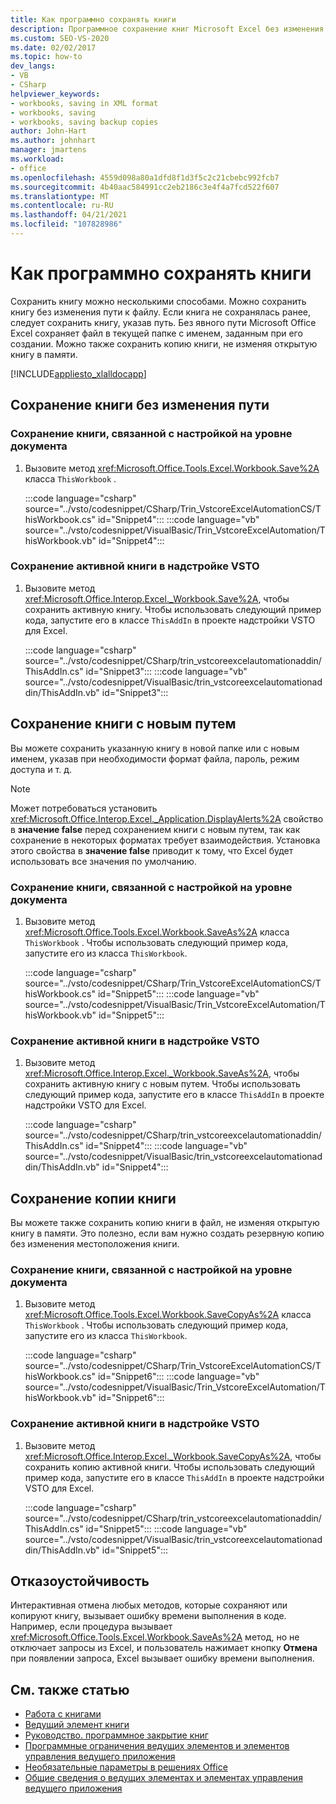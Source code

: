 ```yaml
---
title: Как программно сохранять книги
description: Программное сохранение книг Microsoft Excel без изменения пути и сохранение копии книги без изменения открытой книги в памяти.
ms.custom: SEO-VS-2020
ms.date: 02/02/2017
ms.topic: how-to
dev_langs:
- VB
- CSharp
helpviewer_keywords:
- workbooks, saving in XML format
- workbooks, saving
- workbooks, saving backup copies
author: John-Hart
ms.author: johnhart
manager: jmartens
ms.workload:
- office
ms.openlocfilehash: 4559d098a80a1dfd8f1d3f5c2c21cbebc992fcb7
ms.sourcegitcommit: 4b40aac584991cc2eb2186c3e4f4a7fcd522f607
ms.translationtype: MT
ms.contentlocale: ru-RU
ms.lasthandoff: 04/21/2021
ms.locfileid: "107828986"
---
```

# <a name="how-to-programmatically-save-workbooks"></a>Как программно сохранять книги
  Сохранить книгу можно несколькими способами. Можно сохранить книгу без изменения пути к файлу. Если книга не сохранялась ранее, следует сохранить книгу, указав путь. Без явного пути Microsoft Office Excel сохраняет файл в текущей папке с именем, заданным при его создании. Можно также сохранить копию книги, не изменяя открытую книгу в памяти.

 [!INCLUDE[appliesto_xlalldocapp](../vsto/includes/appliesto-xlalldocapp-md.md)]

## <a name="save-a-workbook-without-changing-the-path"></a>Сохранение книги без изменения пути

### <a name="to-save-a-workbook-associated-with-a-document-level-customization"></a>Сохранение книги, связанной с настройкой на уровне документа

1. Вызовите метод <xref:Microsoft.Office.Tools.Excel.Workbook.Save%2A> класса `ThisWorkbook` .

     :::code language="csharp" source="../vsto/codesnippet/CSharp/Trin_VstcoreExcelAutomationCS/ThisWorkbook.cs" id="Snippet4":::
     :::code language="vb" source="../vsto/codesnippet/VisualBasic/Trin_VstcoreExcelAutomation/ThisWorkbook.vb" id="Snippet4":::

### <a name="to-save-the-active-workbook-in-a-vsto-add-in"></a>Сохранение активной книги в надстройке VSTO

1. Вызовите метод <xref:Microsoft.Office.Interop.Excel._Workbook.Save%2A>, чтобы сохранить активную книгу. Чтобы использовать следующий пример кода, запустите его в классе `ThisAddIn` в проекте надстройки VSTO для Excel.

     :::code language="csharp" source="../vsto/codesnippet/CSharp/trin_vstcoreexcelautomationaddin/ThisAddIn.cs" id="Snippet3":::
     :::code language="vb" source="../vsto/codesnippet/VisualBasic/trin_vstcoreexcelautomationaddin/ThisAddIn.vb" id="Snippet3":::

## <a name="save-a-workbook-with-a-new-path"></a>Сохранение книги с новым путем
 Вы можете сохранить указанную книгу в новой папке или с новым именем, указав при необходимости формат файла, пароль, режим доступа и т. д.

> [!NOTE]
> Может потребоваться установить <xref:Microsoft.Office.Interop.Excel._Application.DisplayAlerts%2A> свойство в **значение false** перед сохранением книги с новым путем, так как сохранение в некоторых форматах требует взаимодействия. Установка этого свойства в **значение false** приводит к тому, что Excel будет использовать все значения по умолчанию.

### <a name="to-save-a-workbook-associated-with-a-document-level-customization"></a>Сохранение книги, связанной с настройкой на уровне документа

1. Вызовите метод <xref:Microsoft.Office.Tools.Excel.Workbook.SaveAs%2A> класса `ThisWorkbook` . Чтобы использовать следующий пример кода, запустите его из класса `ThisWorkbook`.

     :::code language="csharp" source="../vsto/codesnippet/CSharp/Trin_VstcoreExcelAutomationCS/ThisWorkbook.cs" id="Snippet5":::
     :::code language="vb" source="../vsto/codesnippet/VisualBasic/Trin_VstcoreExcelAutomation/ThisWorkbook.vb" id="Snippet5":::

### <a name="to-save-the-active-workbook-in-a-vsto-add-in"></a>Сохранение активной книги в надстройке VSTO

1. Вызовите метод <xref:Microsoft.Office.Interop.Excel._Workbook.SaveAs%2A>, чтобы сохранить активную книгу с новым путем. Чтобы использовать следующий пример кода, запустите его в классе `ThisAddIn` в проекте надстройки VSTO для Excel.

     :::code language="csharp" source="../vsto/codesnippet/CSharp/trin_vstcoreexcelautomationaddin/ThisAddIn.cs" id="Snippet4":::
     :::code language="vb" source="../vsto/codesnippet/VisualBasic/trin_vstcoreexcelautomationaddin/ThisAddIn.vb" id="Snippet4":::

## <a name="save-a-copy-of-the-workbook"></a>Сохранение копии книги
 Вы можете также сохранить копию книги в файл, не изменяя открытую книгу в памяти. Это полезно, если вам нужно создать резервную копию без изменения местоположения книги.

### <a name="to-save-a-workbook-associated-with-a-document-level-customization"></a>Сохранение книги, связанной с настройкой на уровне документа

1. Вызовите метод <xref:Microsoft.Office.Tools.Excel.Workbook.SaveCopyAs%2A> класса `ThisWorkbook` . Чтобы использовать следующий пример кода, запустите его из класса `ThisWorkbook`.

     :::code language="csharp" source="../vsto/codesnippet/CSharp/Trin_VstcoreExcelAutomationCS/ThisWorkbook.cs" id="Snippet6":::
     :::code language="vb" source="../vsto/codesnippet/VisualBasic/Trin_VstcoreExcelAutomation/ThisWorkbook.vb" id="Snippet6":::

### <a name="to-save-the-active-workbook-in-a-vsto-add-in"></a>Сохранение активной книги в надстройке VSTO

1. Вызовите метод <xref:Microsoft.Office.Interop.Excel._Workbook.SaveCopyAs%2A>, чтобы сохранить копию активной книги. Чтобы использовать следующий пример кода, запустите его в классе `ThisAddIn` в проекте надстройки VSTO для Excel.

     :::code language="csharp" source="../vsto/codesnippet/CSharp/trin_vstcoreexcelautomationaddin/ThisAddIn.cs" id="Snippet5":::
     :::code language="vb" source="../vsto/codesnippet/VisualBasic/trin_vstcoreexcelautomationaddin/ThisAddIn.vb" id="Snippet5":::

## <a name="robust-programming"></a>Отказоустойчивость
 Интерактивная отмена любых методов, которые сохраняют или копируют книгу, вызывает ошибку времени выполнения в коде. Например, если процедура вызывает <xref:Microsoft.Office.Tools.Excel.Workbook.SaveAs%2A> метод, но не отключает запросы из Excel, и пользователь нажимает кнопку **Отмена** при появлении запроса, Excel вызывает ошибку времени выполнения.

## <a name="see-also"></a>См. также статью
- [Работа с книгами](../vsto/working-with-workbooks.md)
- [Ведущий элемент книги](../vsto/workbook-host-item.md)
- [Руководство. программное закрытие книг](../vsto/how-to-programmatically-close-workbooks.md)
- [Программные ограничения ведущих элементов и элементов управления ведущего приложения](../vsto/programmatic-limitations-of-host-items-and-host-controls.md)
- [Необязательные параметры в решениях Office](../vsto/optional-parameters-in-office-solutions.md)
- [Общие сведения о ведущих элементах и элементах управления ведущего приложения](../vsto/host-items-and-host-controls-overview.md)
